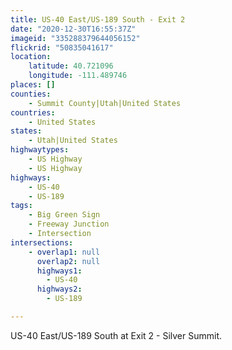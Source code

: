 ```yaml
---
title: US-40 East/US-189 South - Exit 2
date: "2020-12-30T16:55:37Z"
imageid: "335288379644056152"
flickrid: "50835041617"
location:
    latitude: 40.721096
    longitude: -111.489746
places: []
counties:
    - Summit County|Utah|United States
countries:
    - United States
states:
    - Utah|United States
highwaytypes:
    - US Highway
    - US Highway
highways:
    - US-40
    - US-189
tags:
    - Big Green Sign
    - Freeway Junction
    - Intersection
intersections:
    - overlap1: null
      overlap2: null
      highways1:
        - US-40
      highways2:
        - US-189

---
```

US-40 East/US-189 South at Exit 2 - Silver Summit.